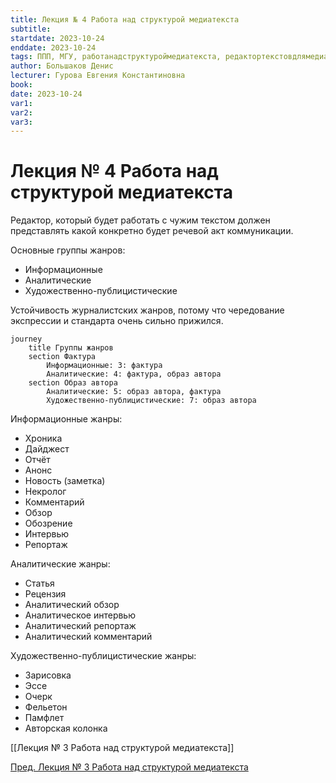 ```yaml
---
title: Лекция № 4 Работа над структурой медиатекста
subtitle: 
startdate: 2023-10-24
enddate: 2023-10-24
tags: ППП, МГУ, работанадструктуроймедиатекста, редактортекстовдлямедиа
author: Большаков Денис
lecturer: Гурова Евгения Константиновна
book: 
date: 2023-10-24
var1: 
var2: 
var3:
---
```

# Лекция № 4 Работа над структурой медиатекста

Редактор, который будет работать с чужим текстом должен представлять какой конкретно будет речевой акт коммуникации. 

Основные группы жанров:
* Информационные
* Аналитические
* Художественно-публицистические

Устойчивость журналистских жанров, потому что чередование экспрессии и стандарта очень сильно прижился. 


```mermaid
journey
	title Группы жанров
	section Фактура
		Информационные: 3: фактура
		Аналитические: 4: фактура, образ автора
	section Образ автора
		Аналитические: 5: образ автора, фактура
		Художественно-публицистические: 7: образ автора
```


Информационные жанры:
* Хроника
* Дайджест
* Отчёт
* Анонс
* Новость (заметка)
* Некролог
* Комментарий
* Обзор
* Обозрение
* Интервью
* Репортаж

Аналитические жанры:
* Статья
* Рецензия
* Аналитический обзор
* Аналитическое интервью
* Аналитический репортаж
* Аналитический комментарий

Художественно-публицистические жанры:
* Зарисовка
* Эссе
* Очерк
* Фельетон
* Памфлет
* Авторская колонка



[[Лекция № 3 Работа над структурой медиатекста]]

[Пред. Лекция № 3 Работа над структурой медиатекста](https://github.com/denisbolshakoff/MSU/blob/main/Работа%20над%20структурой%20медитекста/Лекция%20№%203%20Работа%20над%20структурой%20медиатекста.md)